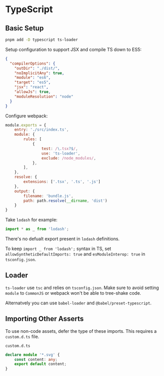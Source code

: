 # TypeScript

## Basic Setup

```sh
pnpm add -D typescript ts-loader
```

Setup configuration to support JSX and compile TS down to ES5:

```json
{
  "compilerOptions": {
    "outDir": "./dist/",
    "noImplicitAny": true,
    "module": "es6",
    "target": "es5",
    "jsx": "react",
    "allowJs": true,
    "moduleResolution": "node"
  }
}
```

Configure webpack:

```js
module.exports = {
    entry: './src/index.ts',
    module: {
        rules: [
            {
                test: /\.tsx?$/,
                use: 'ts-loader',
                exclude: /node_modules/,
            },
        ],
    },
    resolve: {
        extensions: ['.tsx', '.ts', '.js']
    },
    output: {
        filename: 'bundle.js',
        path: path.resolve(__dirname, 'dist')
    }
}
```

Take `lodash` for example:

```ts
import * as _ from 'lodash';
```

There's no defualt export present in `lodash` definitions.

To keep `import _ from 'lodash';` syntax in TS, set `allowSyntheticDefaultImports: true` and `esModuleInterop: true` in `tsconfig.json`.

## Loader

`ts-loader` use `tsc` and relies on `tsconfig.json`. Make sure to avoid setting `module` to `CommonJS` or webpack won't be able to tree-shake code.

Alternatvely you can use `babel-loader` and `@babel/preset-typescript`.

## Importing Other Asserts

To use non-code assets, defer the type of these imports. This requires a `custom.d.ts` file.

`custom.d.ts`

```ts
declare module '*.svg' {
    const content: any;
    export default content;
}
```
